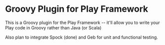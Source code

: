Groovy Plugin for Play Framework
================================

This is a Groovy plugin for the Play Framework -- it'll allow you to write your Play code in Groovy rather than Java (or Scala)

Also plan to integrate Spock (done) and Geb for unit and functional testing.
